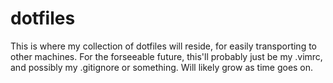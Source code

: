 # dotfiles
This is where my collection of dotfiles will reside, for easily transporting to other machines. For the forseeable future, this'll probably just be my .vimrc, and possibly my .gitignore or something. Will likely grow as time goes on.
